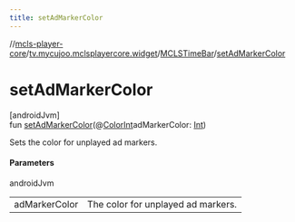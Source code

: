 ```yaml
---
title: setAdMarkerColor
---
```

//[mcls-player-core](../../../index.html)/[tv.mycujoo.mclsplayercore.widget](../index.html)/[MCLSTimeBar](index.html)/[setAdMarkerColor](set-ad-marker-color.html)



# setAdMarkerColor



[androidJvm]\
fun [setAdMarkerColor](set-ad-marker-color.html)(@[ColorInt](https://developer.android.com/reference/kotlin/androidx/annotation/ColorInt.html)adMarkerColor: [Int](https://kotlinlang.org/api/latest/jvm/stdlib/kotlin/-int/index.html))



Sets the color for unplayed ad markers.



#### Parameters


androidJvm

| | |
|---|---|
| adMarkerColor | The color for unplayed ad markers. |




